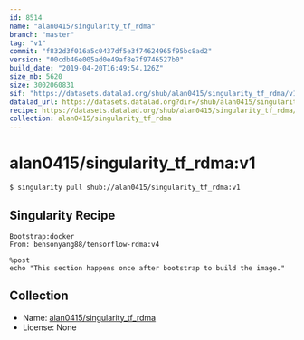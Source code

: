 ```yaml
---
id: 8514
name: "alan0415/singularity_tf_rdma"
branch: "master"
tag: "v1"
commit: "f832d3f016a5c0437df5e3f74624965f95bc8ad2"
version: "00cdb46e005ad0e49af8e7f9746527b0"
build_date: "2019-04-20T16:49:54.126Z"
size_mb: 5620
size: 3002060831
sif: "https://datasets.datalad.org/shub/alan0415/singularity_tf_rdma/v1/2019-04-20-f832d3f0-00cdb46e/00cdb46e005ad0e49af8e7f9746527b0.simg"
datalad_url: https://datasets.datalad.org?dir=/shub/alan0415/singularity_tf_rdma/v1/2019-04-20-f832d3f0-00cdb46e/
recipe: https://datasets.datalad.org/shub/alan0415/singularity_tf_rdma/v1/2019-04-20-f832d3f0-00cdb46e/Singularity
collection: alan0415/singularity_tf_rdma
---
```


# alan0415/singularity_tf_rdma:v1

```bash
$ singularity pull shub://alan0415/singularity_tf_rdma:v1
```

## Singularity Recipe

```singularity
Bootstrap:docker  
From: bensonyang88/tensorflow-rdma:v4

%post  
echo "This section happens once after bootstrap to build the image."
```

## Collection

 - Name: [alan0415/singularity_tf_rdma](https://github.com/alan0415/singularity_tf_rdma)
 - License: None

